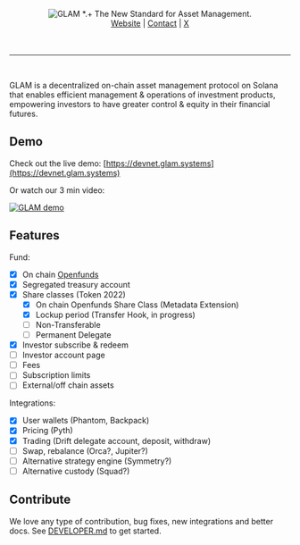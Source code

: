 <p align="center">
 <picture>
    <source media="(prefers-color-scheme: dark)" srcset="https://raw.githubusercontent.com/glamsystems/brand_assets/main/github/github_banner_light.svg">
    <source media="(prefers-color-scheme: light)" srcset="https://raw.githubusercontent.com/glamsystems/brand_assets/main/github/github_banner_dark.svg">
    <img alt="GLAM *.+ The New Standard for Asset Management." src="https://raw.githubusercontent.com/glamsystems/brand_assets/main/github/github_banner_dark.svg">
  </picture>
<br>
    <a href="https://glam.systems" target="_blank">Website</a> |
    <a href="mailto:dev@glam.systems" target="_blank">Contact</a> |
    <a href="https://x.com/glamsystems" target="_blank">X</a>
    <br>
    <br>
    <br>
</p>

---

<br>

GLAM is a decentralized on-chain asset management protocol on Solana that enables efficient management & operations of investment products, empowering investors to have greater control & equity in their financial futures.

## Demo

Check out the live demo: [https://devnet.glam.systems](https://devnet.glam.systems)

Or watch our 3 min video:

[![GLAM demo](https://img.youtube.com/vi/1I23sQGWvv8/0.jpg)](https://www.youtube.com/watch?v=1I23sQGWvv8)

## Features

Fund:

- [x] On chain [Openfunds](https://openfunds.org)
- [x] Segregated treasury account
- [x] Share classes (Token 2022)
  - [x] On chain Openfunds Share Class (Metadata Extension)
  - [x] Lockup period (Transfer Hook, in progress)
  - [ ] Non-Transferable
  - [ ] Permanent Delegate
- [x] Investor subscribe & redeem
- [ ] Investor account page
- [ ] Fees
- [ ] Subscription limits
- [ ] External/off chain assets

Integrations:

- [x] User wallets (Phantom, Backpack)
- [x] Pricing (Pyth)
- [x] Trading (Drift delegate account, deposit, withdraw)
- [ ] Swap, rebalance (Orca?, Jupiter?)
- [ ] Alternative strategy engine (Symmetry?)
- [ ] Alternative custody (Squad?)

## Contribute

We love any type of contribution, bug fixes, new integrations and better docs. See [DEVELOPER.md](./DEVELOPER.md) to get started.
